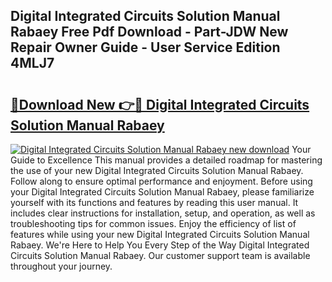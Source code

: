 ## Digital Integrated Circuits Solution Manual Rabaey Free Pdf Download - Part-JDW New Repair Owner Guide - User Service Edition 4MLJ7

# <h2><a href="http://bc95235.oget.top/?id=Digital+Integrated+Circuits+Solution+Manual+Rabaey">🔗Download New 👉🔴 Digital Integrated Circuits Solution Manual Rabaey</a></h2>

[![Digital Integrated Circuits Solution Manual Rabaey new download](https://i.imgur.com/5g1atiW.png)](http://bc95235.oget.top/?id=Digital+Integrated+Circuits+Solution+Manual+Rabaey)
Your Guide to Excellence This manual provides a detailed roadmap for mastering the use of your new Digital Integrated Circuits Solution Manual Rabaey. Follow along to ensure optimal performance and enjoyment. Before using your Digital Integrated Circuits Solution Manual Rabaey, please familiarize yourself with its functions and features by reading this user manual. It includes clear instructions for installation, setup, and operation, as well as troubleshooting tips for common issues. Enjoy the efficiency of list of features while using your new Digital Integrated Circuits Solution Manual Rabaey. We're Here to Help You Every Step of the Way Digital Integrated Circuits Solution Manual Rabaey. Our customer support team is available throughout your journey.
